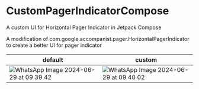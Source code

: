 # CustomPagerIndicatorCompose
A custom UI for Horizontal Pager Indicator in Jetpack Compose

A modification of com.google.accompanist.pager.HorizontalPagerIndicator to create a better UI for pager indicator

| default      | custom       |
| ----------- | ----------- |
|![WhatsApp Image 2024-06-29 at 09 39 42](https://github.com/muoipt/CustomPagerIndicatorCompose/assets/33545109/d595b117-a119-4c55-86d6-bb5606565b45)|![WhatsApp Image 2024-06-29 at 09 40 02](https://github.com/muoipt/CustomPagerIndicatorCompose/assets/33545109/0fbb7e43-e226-42bf-bc43-cffd6872d4f7)|

